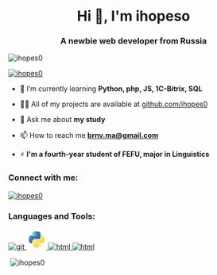 <h1 align="center">Hi 👋, I'm ihopeso</h1>
<h3 align="center">A newbie web developer from Russia</h3>

<p align="left"> <img src="https://komarev.com/ghpvc/?username=ihopes0&label=Profile%20views&color=0e75b6&style=flat" alt="ihopes0" /> </p>

<p align="left"> <a href="https://github.com/ryo-ma/github-profile-trophy"><img src="https://github-profile-trophy.vercel.app/?username=ihopes0" alt="ihopes0" /></a> </p>

- 🌱 I’m currently learning **Python, php, JS, 1C-Bitrix, SQL**

- 👨‍💻 All of my projects are available at [github.com/ihopes0](github.com/ihopes0)

- 💬 Ask me about **my study**

- 📫 How to reach me **brnv.ma@gmail.com**

- ⚡ **I'm a fourth-year student of FEFU, major in Linguistics**

<h3 align="left">Connect with me:</h3>
<p align="left">
<a href="https://www.leetcode.com/ihopes0" target="blank"><img align="center" src="https://raw.githubusercontent.com/rahuldkjain/github-profile-readme-generator/master/src/images/icons/Social/leet-code.svg" alt="ihopes0" height="30" width="40" /></a>
</p>

<h3 align="left">Languages and Tools:</h3>
<p align="left"> <a href="https://git-scm.com/" target="_blank" rel="noreferrer"> <img src="https://www.vectorlogo.zone/logos/git-scm/git-scm-icon.svg" alt="git" width="40" height="40"/> </a> <a href="https://www.python.org" target="_blank" rel="noreferrer"> <img src="https://raw.githubusercontent.com/devicons/devicon/master/icons/python/python-original.svg" alt="python" width="40" height="40"/> </a> <a href="https://www.w3schools.com/html/default.asp" target="_blank" rel="noreferrer"> <img src="https://www.vectorlogo.zone/logos/w3_html5/w3_html5-icon.svg" alt="html" width="40" height="40"/> </a> <a href="https://www.youtube.com/watch?v=G3e-cpL7ofc&t=22049s&ab_channel=SuperSimpleDev" target="_blank" rel="noreferrer"> <img src="https://www.vectorlogo.zone/logos/w3_css/w3_css-icon.svg" alt="html" width="40" height="40"/> </a> </p>

<p>&nbsp;<img align="center" src="https://github-readme-stats.vercel.app/api?username=ihopes0&show_icons=true&locale=en" alt="ihopes0" /></p>

